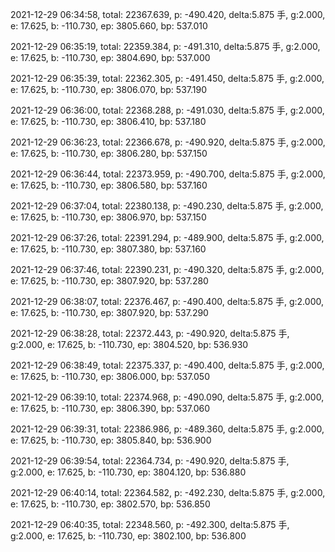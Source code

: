 2021-12-29 06:34:58, total: 22367.639, p: -490.420, delta:5.875 手, g:2.000, e: 17.625, b: -110.730, ep: 3805.660, bp: 537.010

2021-12-29 06:35:19, total: 22359.384, p: -491.310, delta:5.875 手, g:2.000, e: 17.625, b: -110.730, ep: 3804.690, bp: 537.000

2021-12-29 06:35:39, total: 22362.305, p: -491.450, delta:5.875 手, g:2.000, e: 17.625, b: -110.730, ep: 3806.070, bp: 537.190

2021-12-29 06:36:00, total: 22368.288, p: -491.030, delta:5.875 手, g:2.000, e: 17.625, b: -110.730, ep: 3806.410, bp: 537.180

2021-12-29 06:36:23, total: 22366.678, p: -490.920, delta:5.875 手, g:2.000, e: 17.625, b: -110.730, ep: 3806.280, bp: 537.150

2021-12-29 06:36:44, total: 22373.959, p: -490.700, delta:5.875 手, g:2.000, e: 17.625, b: -110.730, ep: 3806.580, bp: 537.160

2021-12-29 06:37:04, total: 22380.138, p: -490.230, delta:5.875 手, g:2.000, e: 17.625, b: -110.730, ep: 3806.970, bp: 537.150

2021-12-29 06:37:26, total: 22391.294, p: -489.900, delta:5.875 手, g:2.000, e: 17.625, b: -110.730, ep: 3807.380, bp: 537.160

2021-12-29 06:37:46, total: 22390.231, p: -490.320, delta:5.875 手, g:2.000, e: 17.625, b: -110.730, ep: 3807.920, bp: 537.280

2021-12-29 06:38:07, total: 22376.467, p: -490.400, delta:5.875 手, g:2.000, e: 17.625, b: -110.730, ep: 3807.920, bp: 537.290

2021-12-29 06:38:28, total: 22372.443, p: -490.920, delta:5.875 手, g:2.000, e: 17.625, b: -110.730, ep: 3804.520, bp: 536.930

2021-12-29 06:38:49, total: 22375.337, p: -490.400, delta:5.875 手, g:2.000, e: 17.625, b: -110.730, ep: 3806.000, bp: 537.050

2021-12-29 06:39:10, total: 22374.968, p: -490.090, delta:5.875 手, g:2.000, e: 17.625, b: -110.730, ep: 3806.390, bp: 537.060

2021-12-29 06:39:31, total: 22386.986, p: -489.360, delta:5.875 手, g:2.000, e: 17.625, b: -110.730, ep: 3805.840, bp: 536.900

2021-12-29 06:39:54, total: 22364.734, p: -490.920, delta:5.875 手, g:2.000, e: 17.625, b: -110.730, ep: 3804.120, bp: 536.880

2021-12-29 06:40:14, total: 22364.582, p: -492.230, delta:5.875 手, g:2.000, e: 17.625, b: -110.730, ep: 3802.570, bp: 536.850

2021-12-29 06:40:35, total: 22348.560, p: -492.300, delta:5.875 手, g:2.000, e: 17.625, b: -110.730, ep: 3802.100, bp: 536.800